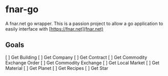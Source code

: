 # fnar-go

A fnar.net go wrapper. This is a passion project to allow a go application to easily interface with [https://fnar.net](fnar.net)

## Goals

[ ] Get Building
[ ] Get Company
[ ] Get Contract
[ ] Get Commodity Exchange Order
[ ] Get Commodity Exchange
[ ] Get Local Market
[ ] Get Material
[ ] Get Planet
[ ] Get Recipes
[ ] Get Star
